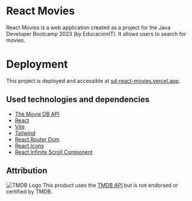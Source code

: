 # React Movies

React Movies is a web application created as a project for the Java Developer Bootcamp 2023 (by EducacionIT). It allows users to search for movies.

# Deployment

This project is deployed and accessible at [sd-react-movies.vercel.app](https://sd-react-movies.vercel.app/).

## Used technologies and dependencies

- [The Movie DB API](https://developer.themoviedb.org/docs/getting-started)
- [React](https://react.dev/)
- [Vite](https://vitejs.dev/)
- [Tailwind](https://tailwindcss.com/)
- [React Router Dom](https://reactrouter.com/en/main)
- [React Icons](https://react-icons.github.io/react-icons/)
- [React Infinite Scroll Component](https://github.com/ankeetmaini/react-infinite-scroll-component#readme)


## Attribution
![TMDB Logo](https://www.themoviedb.org/assets/2/v4/logos/v2/blue_short-8e7b30f73a4020692ccca9c88bafe5dcb6f8a62a4c6bc55cd9ba82bb2cd95f6c.svg)
This product uses the [TMDB API](https://developer.themoviedb.org/docs/getting-started) but is not endorsed or certified by TMDB.
